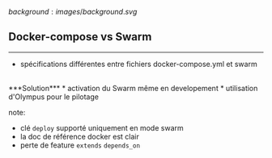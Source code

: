 $background:images/background.svg$
## Docker-compose vs Swarm
---
* spécifications différentes entre fichiers docker-compose.yml et swarm

<br/>
***Solution***
* activation du Swarm même en developement
* utilisation d'Olympus pour le pilotage

note:
* clé `deploy` supporté uniquement en mode swarm
* la doc de référence docker est clair
* perte de feature `extends` `depends_on`
